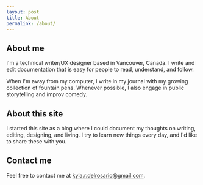 ```yaml
---
layout: post
title: About
permalink: /about/
---
```


## About me

I'm a technical writer/UX designer based in Vancouver, Canada. I write and edit documentation that is easy for people to read, understand, and follow.  

When I'm away from my computer, I write in my journal with my growing collection of fountain pens. Whenever possible, I also engage in public storytelling and improv comedy.  

## About this site

I started this site as a blog where I could document my thoughts on writing, editing, designing, and living. I try to learn new things every day, and I'd like to share these with you.

## Contact me

Feel free to contact me at <kyla.r.delrosario@gmail.com>.
